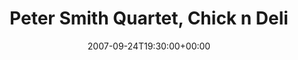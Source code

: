 ---
templateKey: event
guid: 089403f0-6eab-11ea-99c5-002590d1d1b0
date: 2007-09-24T19:30:00+00:00
eventTime: '7:30pm'
title: Peter Smith Quartet, Chick n Deli
artist: Peter Smith Quartet
city: Toronto
venue: Chick n Deli
group: Tim Shia
guests: Attile Fias, Rob McBride
---